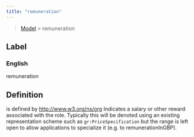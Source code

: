 ```yaml
---
title: "remuneration"
---
```


> [Model](../../) > remuneration

## Label

### English
remuneration


## Definition
is defined by http://www.w3.org/ns/org Indicates a salary or other reward associated with the role. Typically this will be denoted using an existing representation scheme such as `gr:PriceSpecification` but the range is left open to allow applications to specialize it (e.g. to remunerationInGBP). 


    
